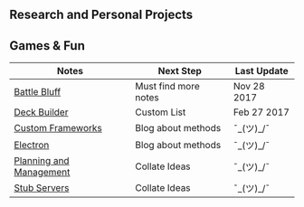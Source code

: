 <link rel="stylesheet" href="/main.css"/>

## Research and Personal Projects

## Games & Fun


|  Notes                                     |  Next Step                  |  Last Update  |
|  ----------------------------------------  |  -------------------------  |  -----------  |
|  [Battle Bluff](battle-bluff)              |  Must find more notes       |  Nov 28 2017  |
|  [Deck Builder](deck-builder)              |  Custom List                |  Feb 27 2017  |
|  [Custom Frameworks](custom-frameworks)    |  Blog about methods         |  ¯\_(ツ)_/¯   |
|  [Electron](electron-apps)                 |  Blog about methods         |  ¯\_(ツ)_/¯   |
|  [Planning and Management](planning-and-management)  |  Collate Ideas    |  ¯\_(ツ)_/¯   |
|  [Stub Servers](stub-servers)  |  Collate Ideas    |  ¯\_(ツ)_/¯   |


